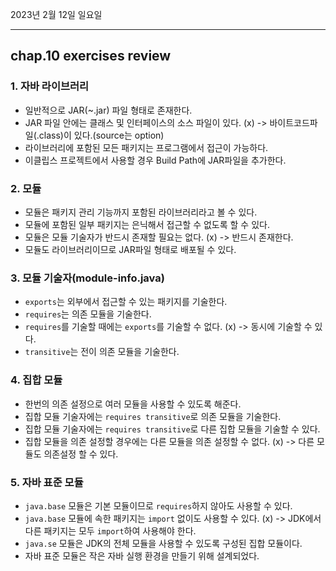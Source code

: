2023년 2월 12일 일요일

---

## chap.10 exercises review

### 1. 자바 라이브러리

- 일반적으로 JAR(~.jar) 파일 형태로 존재한다.
- JAR 파일 안에는 클래스 및 인터페이스의 소스 파일이 있다. (x) -> 바이트코드파일(.class)이 있다.(source는 option)
- 라이브러리에 포함된 모든 패키지는 프로그램에서 접근이 가능하다.
- 이클립스 프로젝트에서 사용할 경우 Build Path에 JAR파일을 추가한다.

### 2. 모듈

- 모듈은 패키지 관리 기능까지 포함된 라이브러리라고 볼 수 있다.
- 모듈에 포함된 일부 패키지는 은닉해서 접근할 수 없도록 할 수 있다.
- 모듈은 모듈 기술자가 반드시 존재할 필요는 없다. (x) -> 반드시 존재한다.
- 모듈도 라이브러리이므로 JAR파일 형태로 배포될 수 있다.

### 3. 모듈 기술자(module-info.java)

- `exports`는 외부에서 접근할 수 있는 패키지를 기술한다.
- `requires`는 의존 모듈을 기술한다.
- `requires`를 기술할 때에는 `exports`를 기술할 수 없다. (x) -> 동시에 기술할 수 있다.
- `transitive`는 전이 의존 모듈을 기술한다.

### 4. 집합 모듈

- 한번의 의존 설정으로 여러 모듈을 사용할 수 있도록 해준다.
- 집합 모듈 기술자에는 `requires transitive`로 의존 모듈을 기술한다.
- 집합 모듈 기술자에는 `requires transitive`로 다른 집합 모듈을 기술할 수 있다.
- 집합 모듈을 의존 설정할 경우에는 다른 모듈을 의존 설정할 수 없다. (x) -> 다른 모듈도 의존설정 할 수 있다.

### 5. 자바 표준 모듈

- `java.base` 모듈은 기본 모듈이므로 `requires`하지 않아도 사용할 수 있다.
- `java.base` 모듈에 속한 패키지는 `import` 없이도 사용할 수 있다. (x) -> JDK에서 다른 패키지는 모두 `import`하여 사용해야 한다.
- `java.se` 모듈은 JDK의 전체 모듈을 사용할 수 있도록 구성된 집합 모듈이다.
- 자바 표준 모듈은 작은 자바 실행 환경을 만들기 위해 설계되었다.
